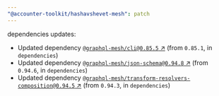 ```yaml
---
"@accounter-toolkit/hashavshevet-mesh": patch
---
```

dependencies updates:
  - Updated dependency [`@graphql-mesh/cli@0.85.5` ↗︎](https://www.npmjs.com/package/@graphql-mesh/cli/v/0.85.5) (from `0.85.1`, in `dependencies`)
  - Updated dependency [`@graphql-mesh/json-schema@0.94.8` ↗︎](https://www.npmjs.com/package/@graphql-mesh/json-schema/v/0.94.8) (from `0.94.6`, in `dependencies`)
  - Updated dependency [`@graphql-mesh/transform-resolvers-composition@0.94.5` ↗︎](https://www.npmjs.com/package/@graphql-mesh/transform-resolvers-composition/v/0.94.5) (from `0.94.3`, in `dependencies`)
